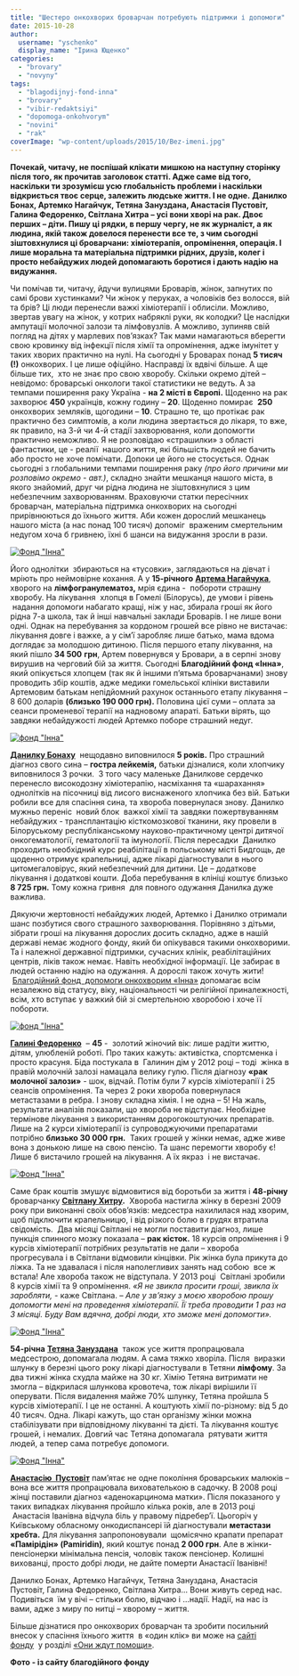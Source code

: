 ```yaml
---
title: "Шестеро онкохворих броварчан потребують підтримки і допомоги"
date: 2015-10-28
author: 
  username: "yschenko"
  display_name: "Ірина Ющенко"
categories: 
  - "brovary"
  - "novyny"
tags: 
  - "blagodijnyj-fond-inna"
  - "brovary"
  - "vibir-redaktsiyi"
  - "dopomoga-onkohvorym"
  - "novini"
  - "rak"
coverImage: "wp-content/uploads/2015/10/Bez-imeni.jpg"
---
```


**Почекай, читачу, не поспішай клікати мишкою на наступну сторінку після того, як прочитав заголовок статті. Адже саме від того, наскільки ти зрозумієш усю глобальність проблеми і наскільки відкриється твоє серце, залежить людське життя. І не одне.** **Данилко Бонах, Артемко Нагайчук, Тетяна Зануздана, Анастасія Пустовіт, Галина Федоренко, Світлана Хитра – усі вони хворі на рак. Двоє перших – діти. Пишу ці рядки, в першу чергу, не як журналіст, а як людина, якій також довелося перенести все те, з чим сьогодні зіштовхнулися ці броварчани: хіміотерапія, опромінення, операція. І лише моральна та матеріальна підтримки рідних, друзів, колег і просто небайдужих людей допомагають боротися і дають надію на видужання.**

Чи помічав ти, читачу, йдучи вулицями Броварів, жінок, запнутих по самі брови хустинками? Чи жінок у перуках, а чоловіків без волосся, вій та брів? Ці люди перенесли важкі хіміотерапії і облисіли. Можливо, звертав увагу на жінок, у котрих набряклі руки, як колодки? Це наслідки ампутації молочної залози та лімфовузлів. А можливо, зупиняв свій погляд на дітях у марлевих пов’язках? Так мами намагаються вберегти свою кровинку від інфекції після хімії та опромінення, адже імунітет у таких хворих практично на нулі. На сьогодні у Броварах понад **5 тисяч (!)** онкохворих. І це лише офіційно. Насправді їх вдвічі більше. А ще більше тих,  хто не знає про свою хворобу. Скільки окремо дітей – невідомо: броварські онкологи такої статистики не ведуть. А за темпами поширення раку Україна - **на 2 місті в Європі.** Щоденно на рак захворює **450** українців, кожну годину – **20**. Щоденно помирає  **250** онкохворих земляків, щогодини – **10**. Страшно те, що протікає рак практично без симптомів, а коли людина звертається до лікаря, то вже, як правило, на 3-й чи 4-й стадії захворювання, коли допомогти практично неможливо. Я не розповідаю «страшилки» з області фантастики, це - реалії  нашого життя, які більшість людей не бачить або просто не хоче помічати. Допоки це його не стосується. Однак сьогодні з глобальними темпами поширення раку _(про його причини ми розповімо окремо - авт.)_, складно знайти мешканця нашого міста, в якого знайомий, друг чи рідна людина не зіштовхнулися з цим небезпечним захворюванням. Враховуючи статки пересічних броварчан, матеріальна підтримка онкохворих на сьогодні прирівнюються до їхнього життя. Аби кожен дорослий мешканець нашого міста (а нас понад 100 тисяч) допоміг  враженим смертельним недугом хоча б гривнею, їхні б шанси на видужання зросли в рази.

[![Фонд "Інна"](https://mpz.brovary.org/wp-content/uploads/2015/10/artem.jpg)](https://mpz.brovary.org/wp-content/uploads/2015/10/artem.jpg)

Його однолітки  збираються на «тусовки», заглядаються на дівчат і мріють про неймовірне кохання. А у **15-річного** **[Артема Нагайчука](http://fond-inna.org/novosti/262-nagaychuk-artem-aleksandrovich-2405-2000-gr.html)**, хворого на **лімфогранулематоз,** мрія єдина -  побороти страшну хворобу. На лікування  хлопця в Гомелі (Білорусь), де умови і рівень  надання допомоги набагато кращі, ніж у нас, збирала гроші як його рідна 7-а школа, так й інші навчальні заклади Броварів. І не лише вони одні. Однак на перебування за кордоном грошей все рівно не вистачає: лікування довге і важке, а у сім’ї заробляє лише батько, мама вдома доглядає за молодшою дитиною. Після першого етапу лікування, на який пішло **34 500** **грн**, Артем повернувся у Бровари, а в серпні знову вирушив на черговий бій за життя. Сьогодні **Благодійний фонд «Інна»**, який опікується хлопцем (так як й іншими п’ятьма броварчанами) знову проводить збір коштів, адже медики гомельської клініки виставили  Артемовим батькам непідйомний рахунок останнього етапу лікування – 8 600 доларів **(близько 190 000 грн).** Половина цієї суми – оплата за сеанси променевої терапії на надновому апараті. Батьки вірять, що завдяки небайдужості людей Артемко поборе страшний недуг.

[![фонд "Інна"](https://mpz.brovary.org/wp-content/uploads/2015/10/1429295072_danya.jpg)](https://mpz.brovary.org/wp-content/uploads/2015/10/1429295072_danya.jpg)

[**Данилку Бонаху**](http://fond-inna.org/novosti/259-bonah-danila-andreevich-04102010-gr.html)  нещодавно виповнилося **5 років.** Про страшний діагноз свого сина – **гостра лейкемія,** батьки дізналися, коли хлопчику виповнилося 3 рочки.  З того часу маленьке Данилкове сердечко  перенесло високодозну хіміотерапію, насміхання та «шарахання» однолітків на пісочниці від лисого виснаженого хлопчика без вій. Батьки робили все для спасіння сина, та хвороба повернулася знову. Данилко мужньо переніс  новий блок  важкої хімії та завдяки пожертвуванням небайдужих - трансплантацію кісткомозкової тканини, яку провели в Білоруському республіканському науково-практичному центрі дитячої онкогематології, гематології та імунології. Після пересадки  Данилко проходить необхідний курс реабілітації в польському місті Бидгощь, де щоденно отримує крапельниці, адже лікарі діагностували в нього цитомегаловірус, який небезпечний для дитини. Це – додаткове лікування і додаткові кошти. Доба перебування в клініці коштує близько **8 725 грн.** Тому кожна гривня  для повного одужання Данилка дуже важлива.

Дякуючи жертовності небайдужих людей, Артемко і Данилко отримали шанс позбутися свого страшного захворювання. Порівняно з дітьми, зібрати гроші на лікування дорослих досить складно, адже в нашій державі немає жодного фонду, який би опікувався такими онкохворими. Та і належної державної підтримки, сучасних клінік, реабілітаційних центрів, ліків також немає. Навіть необхідної інформації. Це забирає в людей останню надію на одужання. А дорослі також хочуть жити!  [Благодійний фонд  допомоги онкохворим «Інна»](https://mpz.brovary.org/brovarskyj-blagodijnyj-fond-inna-dopomagaye-onkohvorym-borotys-zi-smertelnoyu-nedugoyu) допомагає всім незалежно від статусу, віку, національності чи релігійної приналежності, всім, хто вступає у важкий бій зі смертельною хворобою і хоче її побороти.

[![фонд "Інна"](https://mpz.brovary.org/wp-content/uploads/2015/10/galina-e1445587096947.jpg)](https://mpz.brovary.org/wp-content/uploads/2015/10/galina-e1445587096947.jpg)

[**Галині Федоренко**](http://fond-inna.org/novosti/275-fedorenko-galina-ivanovna-27101970-gr.html)  – **45** -  золотий жіночий вік: лише радіти життю, дітям, улюбленій роботі. Про таких кажуть: активістка, спортсменка і просто красуня. Біда постукала в  Галинин дім у 2012 році – тоді  жінка в правій молочній залозі намацала велику гулю. Після діагнозу **«рак молочної залози»** - шок, відчай. Потім були 7 курсів хіміотерапії і 25 сеансів опромінення. Та через 2 роки хвороба повернулася метастазами в ребра. І знову складна хімія. І не одна – 5! На жаль, результати аналізів показали, що хвороба не відступає. Необхідне термінове лікування з використанням дорогокоштуючих препаратів.  Лише на 2 курси хіміотерапії із супроводжуючими препаратами потрібно **близько 30 000 грн.**  Таких грошей у жінки немає, адже живе вона з донькою лише на свою пенсію. Та шанс перемогти хворобу є! Лише б вистачило грошей на лікування. А їх якраз  і не вистачає.

[![Фонд "Інна"](https://mpz.brovary.org/wp-content/uploads/2015/10/1435695881_hitraya.jpg)](https://mpz.brovary.org/wp-content/uploads/2015/10/1435695881_hitraya.jpg)

Саме брак коштів змушує відмовитися від боротьби за життя і **48-річну** броварчанку **[Світлану Хитру](http://fond-inna.org/novosti/362-hitraya-svetlana-anatolevna-28051967gr.html).**  Хвороба настигла жінку в березні 2009 року при виконанні своїх обов’язків: медсестра нахилилася над хворим, щоб підключити крапельницю, і від різкого болю в грудях втратила свідомість.  Два місяці Світлані не могли поставити діагноз, лише пункція спинного мозку показала – **рак кісток.** 18 курсів опромінення і 9 курсів хіміотерапії потрібних результатів не дали – хвороба прогресувала і в Світлани відмовили кінцівки. Рік жінка була прикута до ліжка. Та не здавалася і після наполегливих занять над собою  все ж встала! Але хвороба також не відступала. У 2013 році  Світлані зробили 8 курсів хімії та 9 опромінення. _«Я не звикла просити гроші, звикла їх заробляти, -_ каже Світлана. _– Але у зв’язку з моєю хворобою прошу допомогти мені на проведення хіміотерапії. Її треба проводити 1 раз на 3 місяці. Буду Вам вдячна, добрі люди, хто зможе мені допомогти»._

[![Фонд "Інна"](https://mpz.brovary.org/wp-content/uploads/2015/10/1443517677_zanuzdanaya1.jpg)](https://mpz.brovary.org/wp-content/uploads/2015/10/1443517677_zanuzdanaya1.jpg)

**54-річна** **[Тетяна Зануздана](http://fond-inna.org/novosti/457-zanuzdanaya-tatyana-leonidovna-06041961-gr.html)**  також усе життя пропрацювала медсестрою, допомагала людям. А сама тяжко хворіла. Після  виразки шлунку в березні цього року лікарі діагностували в Тетяни **лімфому**. За два тижні жінка схудла майже на 30 кг. Хімію Тетяна витримати не змогла – відкрилася шлункова кровотеча, тож лікарі вирішили її оперувати. Після видалення майже 70% шлунку, Тетяна пройшла 5 курсів хіміотерапії. І це не останні. А коштують хімії по-різному: від 5 до 40 тисяч. Одна. Лікарі кажуть, що стан організму жінки можна стабілізувати при відповідному лікуванні та дієті. Та лікування коштує грошей, і немалих. Довгий час Тетяна допомагала  рятувати життя людей, а тепер сама потребує допомоги.

[![Фонд "Інна"](https://mpz.brovary.org/wp-content/uploads/2015/10/1445455175_pustovit1.jpg)](https://mpz.brovary.org/wp-content/uploads/2015/10/1445455175_pustovit1.jpg)

[**Анастасію  Пустовіт**](http://fond-inna.org/novosti/476-pustovit-anastasiya-ivanovna-27011944-gr.html) пам’ятає не одне покоління броварських малюків – вона все життя пропрацювала вихователькою в садочку. В 2008 році жінці поставили діагноз «аденокарцинома матки». Після показаного у таких випадках лікування пройшло кілька років, але в 2013 році  Анастасія Іванівна відчула біль у правому підребер’ї. Цьогоріч у Київському обласному онкодиспансері їй діагностували **метастази хребта.** Для лікування запропоновували  щомісячно крапати препарат **«Памірідін» (Pamiridin)**, який коштує понад **2 000 грн**. Але в жінки-пенсіонерки мінімальна пенсія, чоловік також пенсіонер. Колишні вихованці, просто добрі люди, не дайте померти Анастасії Іванівні!

Данилко Бонах, Артемко Нагайчук, Тетяна Зануздана, Анастасія Пустовіт, Галина Федоренко, Світлана Хитра… Вони живуть серед нас. Подивіться  їм у вічі – стільки болю, відчаю і …надії. Надії, на нас із вами, адже з миру по нитці – хворому – життя.

Більше дізнатися про онкохворих броварчан та зробити посильний внесок у спасіння їхнього життя  в «один клік» ви може на [сайті фонду](http://fond-inna.org)  у розділі [«Они ждут помощи»](http://fond-inna.org/i-want-help).

**Фото - із сайту благодійного фонду**
